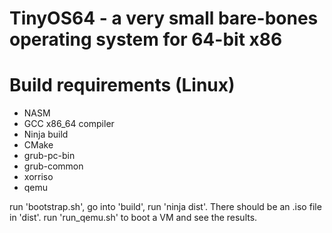 # TinyOS64 - a very small bare-bones operating system for 64-bit x86

# Build requirements (Linux)
* NASM
* GCC x86_64 compiler
* Ninja build
* CMake
* grub-pc-bin
* grub-common
* xorriso
* qemu

run 'bootstrap.sh', go into 'build', run 'ninja dist'. There should be an .iso file in 'dist'.
run 'run_qemu.sh' to boot a VM and see the results.

